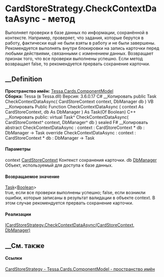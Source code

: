 # CardStoreStrategy.CheckContextDataAsync - метод
Выполняет проверки в базе данных по информации, сохранённой в контексте.
Например, проверяет, что задания, которые берутся в работу, фактически ещё не
были взяты в работу и не были завершены. Рекомендуется выполнять внутри
блокировки на запись карточки перед любыми действиями, связанными с изменением
данных. Возвращает признак того, что все проверки выполнены успешно. Если
метод возвращает false, то рекомендуется прервать сохранение карточки.
## __Definition
 **Пространство имён:**
[Tessa.Cards.ComponentModel](N_Tessa_Cards_ComponentModel.htm)  
 **Сборка:** Tessa (в Tessa.dll) Версия: 3.6.0.17
C# __Копировать
     public Task<bool> CheckContextDataAsync(
    	CardStoreContext context,
    	DbManager db
    )
VB __Копировать
     Public Function CheckContextDataAsync ( 
    	context As CardStoreContext,
    	db As DbManager
    ) As Task(Of Boolean)
C++ __Копировать
     public:
    virtual Task<bool>^ CheckContextDataAsync(
    	CardStoreContext^ context, 
    	DbManager^ db
    ) sealed
F# __Копировать
     abstract CheckContextDataAsync : 
            context : CardStoreContext * 
            db : DbManager -> Task<bool> 
    override CheckContextDataAsync : 
            context : CardStoreContext * 
            db : DbManager -> Task<bool> 
#### Параметры
context [CardStoreContext](T_Tessa_Cards_ComponentModel_CardStoreContext.htm)
    Контекст сохранения карточки.
db [DbManager](T_Tessa_Platform_Data_DbManager.htm)
    Объект, используемый для доступа к базе данных.
#### Возвращаемое значение
[Task](https://learn.microsoft.com/dotnet/api/system.threading.tasks.task-1)<[Boolean](https://learn.microsoft.com/dotnet/api/system.boolean)>  
true, если все проверки выполнены успешно; false, если возникли ошибки,
которые записаны в результат валидации в объекте context. В этом случае
рекомендуется прервать сохранение карточки.
#### Реализации
[ICardStoreStrategy.CheckContextDataAsync(CardStoreContext,
DbManager)](M_Tessa_Cards_ComponentModel_ICardStoreStrategy_CheckContextDataAsync.htm)  
##  __См. также
#### Ссылки
[CardStoreStrategy - ](T_Tessa_Cards_ComponentModel_CardStoreStrategy.htm)
[Tessa.Cards.ComponentModel - пространство
имён](N_Tessa_Cards_ComponentModel.htm)
